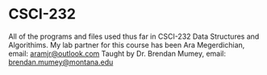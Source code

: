 # CSCI-232
All of the programs and files used thus far in CSCI-232 Data Structures and Algorithims. 
My lab partner for this course has been Ara Megerdichian, email: aramjr@outlook.com
Taught by Dr. Brendan Mumey, email: brendan.mumey@montana.edu
